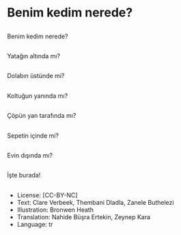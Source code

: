 # Benim kedim nerede?

##
Benim kedim nerede?

##
Yatağın altında mı?

##
Dolabın üstünde mi?

##
Koltuğun yanında mı?

##
Çöpün yan tarafında mı?

##
Sepetin içinde mi?

##
Evin dışında mı?

##
İşte burada!

##
* License: [CC-BY-NC]
* Text: Clare Verbeek, Thembani Dladla, Zanele Buthelezi
* Illustration: Bronwen Heath
* Translation: Nahide Büşra Ertekin, Zeynep Kara
* Language: tr
